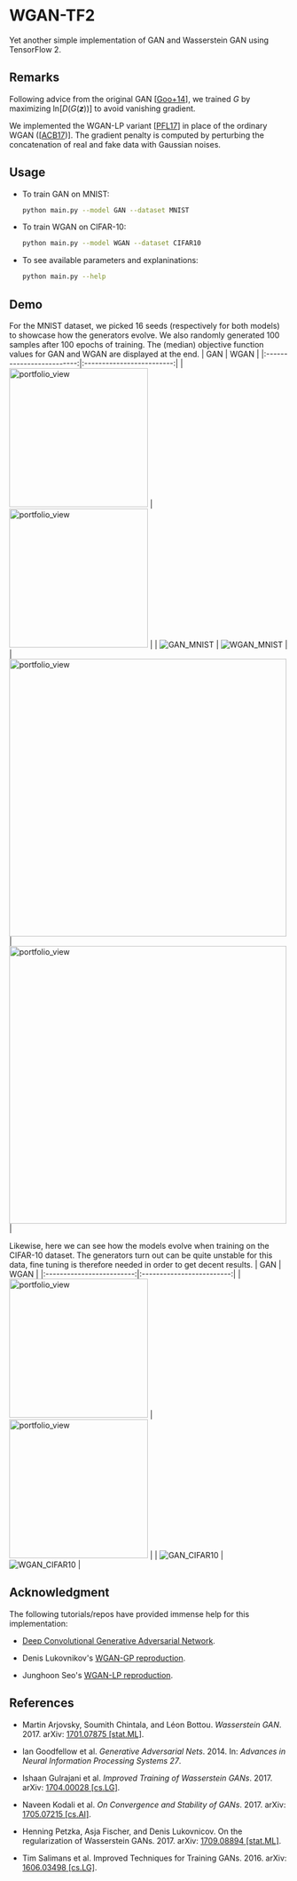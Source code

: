 # WGAN-TF2

Yet another simple implementation of GAN and Wasserstein GAN using TensorFlow 2.

## Remarks
Following advice from the original GAN \[[Goo+14](http://papers.nips.cc/paper/5423-generative-adversarial-nets.pdf)\], we trained *G* by maximizing ln[*D*(*G*(***z***))] to avoid vanishing gradient.

We implemented the WGAN-LP variant \[[PFL17](https://arxiv.org/abs/1709.08894)\] in place of the ordinary WGAN (\[[ACB17](https://arxiv.org/abs/1701.07875))\]. The gradient penalty is computed by perturbing the concatenation of real and fake data with Gaussian noises.

## Usage
- To train GAN on MNIST: 
  ```bash
  python main.py --model GAN --dataset MNIST
  ```
  
- To train WGAN on CIFAR-10: 
  ```bash
  python main.py --model WGAN --dataset CIFAR10
  ```

- To see available parameters and explaninations:
  ```bash
  python main.py --help
  ```

## Demo
For the MNIST dataset, we picked 16 seeds (respectively for both models) to showcase how the generators evolve. We also randomly generated 100 samples after 100 epochs of training. The (median) objective function values for GAN and WGAN are displayed at the end.
| GAN | WGAN |
|:-------------------------:|:-------------------------:|
| <img width="250" alt="portfolio_view" src="examples/GAN_MNIST.gif"> | <img width="250" alt="portfolio_view" src="examples/WGAN_MNIST.gif"> |
| ![GAN_MNIST](examples/GAN_MNIST_Example.png) | ![WGAN_MNIST](examples/WGAN_MNIST_Example.png) |
| <img width="500" alt="portfolio_view" src="examples/GAN_MNIST_Objective.png"> | <img width="500" alt="portfolio_view" src="examples/WGAN_MNIST_Objective.png"> |

Likewise, here we can see how the models evolve when training on the CIFAR-10 dataset. The generators turn out can be quite unstable for this data, fine tuning is therefore needed in order to get decent results.
| GAN | WGAN |
|:-------------------------:|:-------------------------:|
| <img width="250" alt="portfolio_view" src="examples/GAN_CIFAR10.gif"> | <img width="250" alt="portfolio_view" src="examples/WGAN_CIFAR10.gif"> |
| ![GAN_CIFAR10](examples/GAN_CIFAR_Example.png) | ![WGAN_CIFAR10](examples/WGAN_CIFAR_Example.png) |

## Acknowledgment
The following tutorials/repos have provided immense help for this implementation:
- [Deep Convolutional Generative Adversarial Network](https://www.tensorflow.org/tutorials/generative/dcgan).

- Denis Lukovnikov's [WGAN-GP reproduction](https://github.com/lukovnikov/improved_wgan_training).

- Junghoon Seo's [WGAN-LP reproduction](https://github.com/mikigom/WGAN-LP-tensorflow).


## References
- Martin Arjovsky, Soumith Chintala, and Léon Bottou. *Wasserstein GAN*. 2017. arXiv: [1701.07875 \[stat.ML\]](https://arxiv.org/abs/1701.07875).

- Ian Goodfellow et al. *Generative Adversarial Nets*. 2014. In: *Advances in Neural Information Processing Systems 27*.

- Ishaan Gulrajani et al. *Improved Training of Wasserstein GANs*. 2017. arXiv: [1704.00028 [cs.LG]](https://arxiv.org/abs/1704.00028).

- Naveen Kodali et al. *On Convergence and Stability of GANs*. 2017. arXiv: [1705.07215 [cs.AI]](https://arxiv.org/abs/1705.07215).

- Henning Petzka, Asja Fischer, and Denis Lukovnicov. On the regularization of Wasserstein GANs. 2017. arXiv: [1709.08894 [stat.ML]](https://arxiv.org/abs/1709.08894).

- Tim Salimans et al. Improved Techniques for Training GANs. 2016. arXiv: [1606.03498 [cs.LG]](https://arxiv.org/abs/1606.03498).
